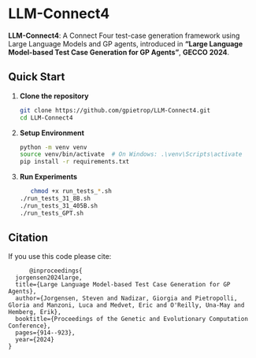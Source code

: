 # LLM-Connect4

**LLM-Connect4**: A Connect Four test-case generation framework using Large Language Models and GP agents, introduced in **“Large Language Model-based Test Case Generation for GP Agents”**, **GECCO 2024**.

##  Quick Start

1. **Clone the repository**
   ```bash
   git clone https://github.com/gpietrop/LLM-Connect4.git
   cd LLM-Connect4
   ```

2. **Setup Environment**

   ```bash
   python -m venv venv
   source venv/bin/activate  # On Windows: .\venv\Scripts\activate
   pip install -r requirements.txt
   ```

3. **Run Experiments**

   ```bash
      chmod +x run_tests_*.sh
   ./run_tests_31_8B.sh
   ./run_tests_31_405B.sh
   ./run_tests_GPT.sh
   ```

## Citation 
If you use this code please cite: 
```
      @inproceedings{
  jorgensen2024large,
  title={Large Language Model-based Test Case Generation for GP Agents},
  author={Jorgensen, Steven and Nadizar, Giorgia and Pietropolli, Gloria and Manzoni, Luca and Medvet, Eric and O'Reilly, Una-May and Hemberg, Erik},
  booktitle={Proceedings of the Genetic and Evolutionary Computation Conference},
  pages={914--923},
  year={2024}
}
```